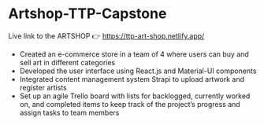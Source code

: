 # Artshop-TTP-Capstone

Live link to the ARTSHOP :point_right: https://ttp-art-shop.netlify.app/

* Created an e-commerce store in a team of 4 where users can buy and sell art in different categories
* Developed the user interface using React.js and Material-UI components
* Integrated content management system Strapi to upload artwork and register artists
* Set up an agile Trello board with lists for backlogged, currently worked on, and completed items to keep track of the project’s progress and assign tasks to team members
